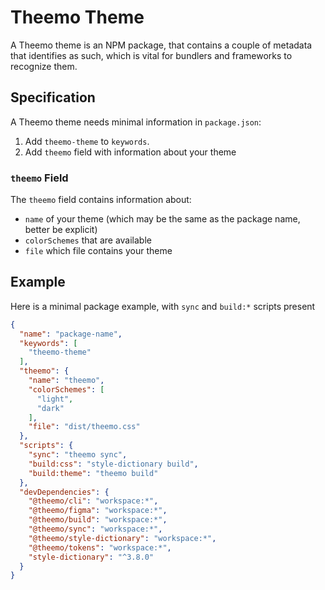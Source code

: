 # Theemo Theme

A Theemo theme is an NPM package, that contains a couple of metadata that
identifies as such, which is vital for bundlers and frameworks to recognize
them.

## Specification

A Theemo theme needs minimal information in `package.json`:

1. Add `theemo-theme` to `keywords`.
2. Add `theemo` field with information about your theme

### `theemo` Field

The `theemo` field contains information about:

- `name` of your theme (which may be the same as the package name, better be
  explicit)
- `colorSchemes` that are available
- `file` which file contains your theme

## Example

Here is a minimal package example, with `sync` and `build:*` scripts present

```json
{
  "name": "package-name",
  "keywords": [
    "theemo-theme"
  ],
  "theemo": {
    "name": "theemo",
    "colorSchemes": [
      "light",
      "dark"
    ],
    "file": "dist/theemo.css"
  },
  "scripts": {
    "sync": "theemo sync",
    "build:css": "style-dictionary build",
    "build:theme": "theemo build"
  },
  "devDependencies": {
    "@theemo/cli": "workspace:*",
    "@theemo/figma": "workspace:*",
    "@theemo/build": "workspace:*",
    "@theemo/sync": "workspace:*",
    "@theemo/style-dictionary": "workspace:*",
    "@theemo/tokens": "workspace:*",
    "style-dictionary": "^3.8.0"
  }
}
```
